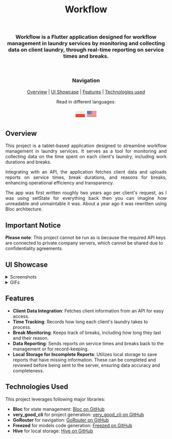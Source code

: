 <div align='center'>
<h1>Workflow</h1>
</br>
<h3>Workflow is a Flutter application designed for workflow management in laundry services by monitoring and collecting data on client laundry, through real-time reporting on service times and breaks.</h3>
</br>

### Navigation

[Overview](#overview) | [UI Showcase](#ui-showcase) | [Features](#features) | [Technologies used](#technologies-used)

Read in different languages:
</br>

![PL](assets/readme/icons/icons8-poland-32.png)[](./README.POLISH.md) ![EN](./assets/readme/icons/icons8-usa-32.png)[](./README.md)

</div>

## Overview

<div align='justify'>
This project is a tablet-based application designed to streamline workflow management in laundry services. It serves as a tool for monitoring and collecting data on the time spent on each client's laundry, including work durations and breaks.

Integrating with an API, the application fetches client data and uploads reports on service times, break durations, and reasons for breaks, enhancing operational efficiency and transparency.

The app was first written roughly two years ago per client's request, as I was using setState for everything back then you can imagine how unreadable and unmaintable it was. About a year ago it was rewritten using Bloc architecture.
</div>

## Important Notice

**Please note**: This project cannot be run as is because the required API keys are connected to private company servers, which cannot be shared due to confidentiality agreements.

## UI Showcase

<details>

<summary> Screenshots </summary>

<br>

<div align="center">

![Image Description](readme/assets/images/1.png)ss
![Image Description](readme/assets/images/2.png)
![Image Description](readme/assets/images/3.png)
![Image Description](readme/assets/images/4.png)

</div>

</details>

<details>

<summary>GIFs</summary>

![Image Description](readme/assets/images/1.png)
![Image Description](readme/assets/images/2.png)
![Image Description](readme/assets/images/3.png)
![Image Description](readme/assets/images/4.png)

</details>

## Features

- **Client Data Integration**: Fetches client information from an API for easy access.
- **Time Tracking**: Records how long each client's laundry takes to process.
- **Break Monitoring**: Keeps track of breaks, including how long they last and their reason.
- **Data Reporting**: Sends reports on service times and breaks back to the management or for record-keeping.
- **Local Storage for Incomplete Reports**: Utilizes local storage to save reports that have missing information. These can be completed and reviewed before being sent to the server, ensuring data accuracy and completeness.

## Technologies Used

This project leverages following major libraries:

- **Bloc** for state management: [Bloc on GitHub](https://github.com/felangel/bloc)
- **very_good_cli** for project generation: [very_good_cli on GitHub](https://github.com/VeryGoodOpenSource/very_good_cli)
- **GoRouter** for navigation: [GoRouter on GitHub](https://github.com/csells/go_router)
- **Freezed** for models code generation: [Freezed on GitHub](https://github.com/rrousselGit/freezed)
- **Hive** for local storage: [Hive on GitHub](https://github.com/hivedb/hive)
